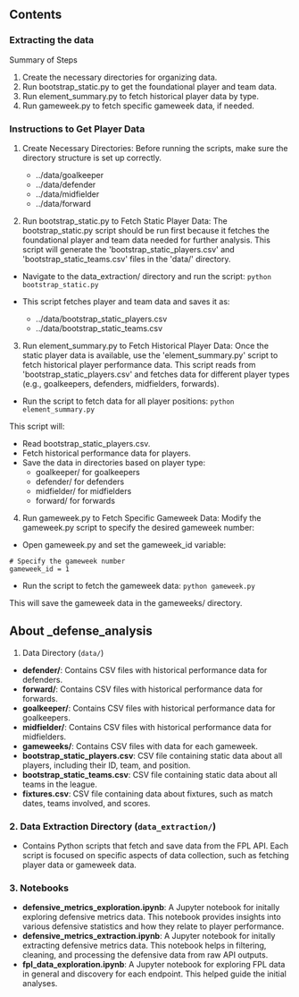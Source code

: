 ## Contents

### Extracting the data

Summary of Steps
1. Create the necessary directories for organizing data.
2. Run bootstrap_static.py to get the foundational player and team data.
3. Run element_summary.py to fetch historical player data by type.
4. Run gameweek.py to fetch specific gameweek data, if needed.

### Instructions to Get Player Data

1. Create Necessary Directories:
Before running the scripts, make sure the directory structure is set up correctly.
    * ../data/goalkeeper
    * ../data/defender
    * ../data/midfielder
    * ../data/forward

2. Run bootstrap_static.py to Fetch Static Player Data:
The bootstrap_static.py script should be run first because it fetches the foundational player and team data needed for further analysis. This script will generate the 'bootstrap_static_players.csv' and 'bootstrap_static_teams.csv' files in the 'data/' directory.

* Navigate to the data_extraction/ directory and run the script:
```python bootstrap_static.py```

* This script fetches player and team data and saves it as:
    * ../data/bootstrap_static_players.csv
    * ../data/bootstrap_static_teams.csv


3. Run element_summary.py to Fetch Historical Player Data:
Once the static player data is available, use the 'element_summary.py' script to fetch historical player performance data. This script reads from 'bootstrap_static_players.csv' and fetches data for different player types (e.g., goalkeepers, defenders, midfielders, forwards).

* Run the script to fetch data for all player positions:
```python element_summary.py```

This script will:
* Read bootstrap_static_players.csv.
* Fetch historical performance data for players.
* Save the data in directories based on player type:
    - goalkeeper/ for goalkeepers
    - defender/ for defenders
    - midfielder/ for midfielders
    - forward/ for forwards


4. Run gameweek.py to Fetch Specific Gameweek Data:
Modify the gameweek.py script to specify the desired gameweek number:
* Open gameweek.py and set the gameweek_id variable:
```
# Specify the gameweek number
gameweek_id = 1
```

* Run the script to fetch the gameweek data:
```python gameweek.py```

This will save the gameweek data in the gameweeks/ directory.


## About _defense_analysis

 1. Data Directory (`data/`)

- **defender/**: Contains CSV files with historical performance data for defenders.
- **forward/**: Contains CSV files with historical performance data for forwards.
- **goalkeeper/**: Contains CSV files with historical performance data for goalkeepers.
- **midfielder/**: Contains CSV files with historical performance data for midfielders.
- **gameweeks/**: Contains CSV files with data for each gameweek.
- **bootstrap_static_players.csv**: CSV file containing static data about all players, including their ID, team, and position.
- **bootstrap_static_teams.csv**: CSV file containing static data about all teams in the league.
- **fixtures.csv**: CSV file containing data about fixtures, such as match dates, teams involved, and scores.

### 2. Data Extraction Directory (`data_extraction/`)

- Contains Python scripts that fetch and save data from the FPL API. Each script is focused on specific aspects of data collection, such as fetching player data or gameweek data.

### 3. Notebooks

- **defensive_metrics_exploration.ipynb**: A Jupyter notebook for initally exploring defensive metrics data. This notebook provides insights into various defensive statistics and how they relate to player performance.
- **defensive_metrics_extraction.ipynb**: A Jupyter notebook for initally extracting defensive metrics data. This notebook helps in filtering, cleaning, and processing the defensive data from raw API outputs.
- **fpl_data_exploration.ipynb**: A Jupyter notebook for exploring FPL data in general and discovery for each endpoint. This helped guide the initial analyses.
